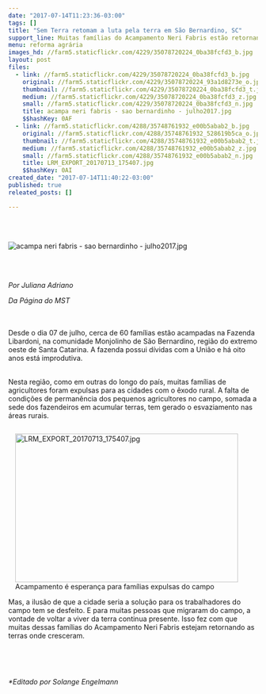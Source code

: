 ```yaml
---
date: "2017-07-14T11:23:36-03:00"
tags: []
title: "Sem Terra retomam a luta pela terra em São Bernardino, SC"
support_line: Muitas famílias do Acampamento Neri Fabris estão retornando às terras onde cresceram.
menu: reforma agrária
images_hd: //farm5.staticflickr.com/4229/35078720224_0ba38fcfd3_b.jpg
layout: post
files:
  - link: //farm5.staticflickr.com/4229/35078720224_0ba38fcfd3_b.jpg
    original: //farm5.staticflickr.com/4229/35078720224_93a1d8273e_o.jpg
    thumbnail: //farm5.staticflickr.com/4229/35078720224_0ba38fcfd3_t.jpg
    medium: //farm5.staticflickr.com/4229/35078720224_0ba38fcfd3_z.jpg
    small: //farm5.staticflickr.com/4229/35078720224_0ba38fcfd3_n.jpg
    title: acampa neri fabris - sao bernardinho - julho2017.jpg
    $$hashKey: 0AF
  - link: //farm5.staticflickr.com/4288/35748761932_e00b5abab2_b.jpg
    original: //farm5.staticflickr.com/4288/35748761932_528619b5ca_o.jpg
    thumbnail: //farm5.staticflickr.com/4288/35748761932_e00b5abab2_t.jpg
    medium: //farm5.staticflickr.com/4288/35748761932_e00b5abab2_z.jpg
    small: //farm5.staticflickr.com/4288/35748761932_e00b5abab2_n.jpg
    title: LRM_EXPORT_20170713_175407.jpg
    $$hashKey: 0AI
created_date: "2017-07-14T11:40:22-03:00"
published: true
releated_posts: []

---
```

<p>&nbsp;</p>

<p><br />
<img alt="acampa neri fabris - sao bernardinho - julho2017.jpg" src="//farm5.staticflickr.com/4229/35078720224_0ba38fcfd3_b.jpg" /></p>

<p><br />
&nbsp;</p>

<p><em>Por <span class="gD" name="Juliana Adriano">Juliana Adriano</span></em></p>

<p><em>Da P&aacute;gina do MST</em></p>

<p><br />
<br />
Desde o dia 07 de julho, cerca de 60 fam&iacute;lias est&atilde;o acampadas na Fazenda Libardoni, na comunidade Monjolinho de S&atilde;o Bernardino, regi&atilde;o do extremo oeste de Santa Catarina. A fazenda possui d&iacute;vidas com a Uni&atilde;o e h&aacute; oito anos est&aacute; improdutiva.</p>

<p><br />
Nesta regi&atilde;o, como em outras do longo do pa&iacute;s, muitas fam&iacute;lias de agricultores foram expulsas para as cidades com o &ecirc;xodo rural. A falta de condi&ccedil;&otilde;es de perman&ecirc;ncia dos pequenos agricultores no campo, somada a sede dos fazendeiros em acumular terras, tem gerado o esvaziamento nas &aacute;reas rurais.</p>

<figure class="image" style="float:right"><img alt="LRM_EXPORT_20170713_175407.jpg" height="300" src="//farm5.staticflickr.com/4288/35748761932_e00b5abab2_b.jpg" width="450" />
<figcaption>Acampamento &eacute; esperan&ccedil;a para fam&iacute;lias expulsas do campo</figcaption>
</figure>

<p><br />
Mas, a ilus&atilde;o de que a cidade seria a solu&ccedil;&atilde;o para os trabalhadores do campo tem se desfeito. E para muitas pessoas que migraram do campo, a vontade de voltar a viver da terra continua presente. Isso fez com que muitas dessas fam&iacute;lias do Acampamento Neri Fabris estejam retornando as terras onde cresceram.</p>

<p>&nbsp;</p>

<p>&nbsp;</p>

<p><em>*Editado por Solange Engelmann</em></p>
